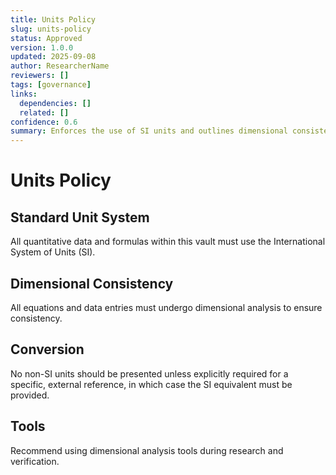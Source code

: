```yaml
---
title: Units Policy
slug: units-policy
status: Approved
version: 1.0.0
updated: 2025-09-08
author: ResearcherName
reviewers: []
tags: [governance]
links:
  dependencies: []
  related: []
confidence: 0.6
summary: Enforces the use of SI units and outlines dimensional consistency checks.
---
```


# Units Policy
## Standard Unit System
All quantitative data and formulas within this vault must use the International System of Units (SI).

## Dimensional Consistency
All equations and data entries must undergo dimensional analysis to ensure consistency.

## Conversion
No non-SI units should be presented unless explicitly required for a specific, external reference, in which case the SI equivalent must be provided.

## Tools
Recommend using dimensional analysis tools during research and verification.

